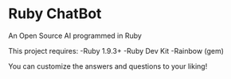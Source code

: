 # Ruby ChatBot
An Open Source AI programmed in Ruby

This project requires:
	-Ruby 1.9.3+
	-Ruby Dev Kit
	-Rainbow (gem)

You can customize the answers and questions to your liking!
